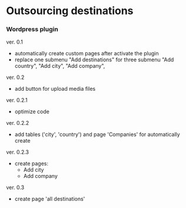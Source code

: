 # Outsourcing destinations

### Wordpress plugin


ver. 0.1
  - automatically create custom pages after activate the plugin
  - replace one submenu "Add destinations" for three submenu "Add country", "Add city", "Add company",

ver. 0.2
  - add button for upload media files

ver. 0.2.1
  - optimize code

ver. 0.2.2
  - add tables ('city', 'country') and page 'Companies' for automatically create

ver. 0.2.3
  - create pages:
    - Add city
    - Add company

ver. 0.3
  - create page 'all destinations'